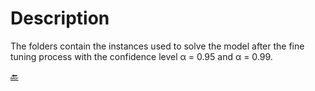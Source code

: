 # Description

The folders contain the instances used to solve the model after the fine tuning process with the confidence level α = 0.95 and α = 0.99.


[🔙](https://github.com/Fepeder/PhD_Thesis_Data/tree/main/Chapter%202/TACTICAL%20LEVEL/RDM)
